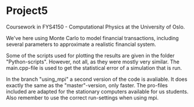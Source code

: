 # Project5

Coursework in FYS4150 - Computational Physics at the University of Oslo.

We've here using Monte Carlo to model financial transactions, including several parameters to approximate a realistic financial system.

Some of the scripts used for plotting the results are given in the folder "Python-scripts". However, not all, as they were mostly very similar. The main.cpp-file is used to get the statistical error of a simulation that is run.

In the branch "using_mpi" a second version of the code is avaliable. It does exactly the same as the "master"-version, only faster. The pro-files included are adapted for the stationary computers available for us students. Also remember to use the correct run-settings when using mpi.

